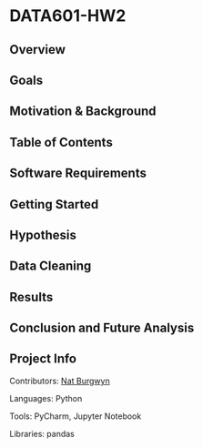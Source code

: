 # DATA601-HW2

## Overview

## Goals

## Motivation & Background

## Table of Contents

## Software Requirements

## Getting Started

## Hypothesis

## Data Cleaning

## Results

## Conclusion and Future Analysis


## Project Info

Contributors: [Nat Burgwyn](https://github.com/burgwyn)

Languages: Python

Tools: PyCharm, Jupyter Notebook

Libraries: pandas